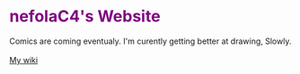 <!DOCTYPE html>
<html>

<head>
<title>
NefolaC4 </title>
</head>

<body>
<h1 style="color:purple;">
nefolaC4's Website </h1>
<p1>
 Comics are coming eventualy. I'm curently getting better at drawing, Slowly.
 <br> </br>
 <a href=http://oncproject.miraheze.org> 
 My wiki
 </a> 
 </p1>
 </body>

</html>
